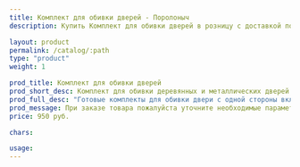 ```yaml
---
title: Комплект для обивки дверей - Поролоныч
description: Купить Комплект для обивки дверей в розницу с доставкой по Москве.

layout: product
permalink: /catalog/:path
type: "product"
weight: 1

prod_title: Комплект для обивки дверей
prod_short_desc: Комплект для обивки деревянных и металлических дверей на базе искусственной кожи. В нём Вы найдёте всё необходимое для реставрации старой обивки.
prod_full_desc: "Готовые комплекты для обивки двери с одной стороны включают в себя:<br /><br />- полотно винилискожи 2,1х0,93м<br />- поролон 10 мм<br />- валики<br />- гвозди декоративные<br />- гвозди металлические."
prod_message: При заказе товара пожалуйста уточните необходимые параметры (цвет и количество).
price: 950 руб.

chars:

usage:
---
```


